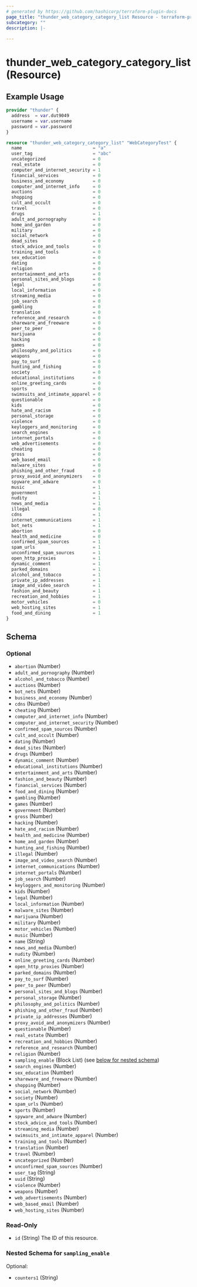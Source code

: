 ```yaml
---
# generated by https://github.com/hashicorp/terraform-plugin-docs
page_title: "thunder_web_category_category_list Resource - terraform-provider-thunder"
subcategory: ""
description: |-
  
---
```


# thunder_web_category_category_list (Resource)



## Example Usage

```terraform
provider "thunder" {
  address  = var.dut9049
  username = var.username
  password = var.password
}

resource "thunder_web_category_category_list" "WebCategoryTest" {
  name                           = "a"
  user_tag                       = "abc"
  uncategorized                  = 0
  real_estate                    = 0
  computer_and_internet_security = 1
  financial_services             = 0
  business_and_economy           = 0
  computer_and_internet_info     = 0
  auctions                       = 0
  shopping                       = 0
  cult_and_occult                = 0
  travel                         = 0
  drugs                          = 1
  adult_and_pornography          = 0
  home_and_garden                = 0
  military                       = 0
  social_network                 = 0
  dead_sites                     = 0
  stock_advice_and_tools         = 0
  training_and_tools             = 0
  sex_education                  = 0
  dating                         = 0
  religion                       = 0
  entertainment_and_arts         = 0
  personal_sites_and_blogs       = 0
  legal                          = 0
  local_information              = 0
  streaming_media                = 0
  job_search                     = 0
  gambling                       = 0
  translation                    = 0
  reference_and_research         = 0
  shareware_and_freeware         = 0
  peer_to_peer                   = 0
  marijuana                      = 0
  hacking                        = 0
  games                          = 0
  philosophy_and_politics        = 0
  weapons                        = 0
  pay_to_surf                    = 0
  hunting_and_fishing            = 0
  society                        = 0
  educational_institutions       = 0
  online_greeting_cards          = 0
  sports                         = 0
  swimsuits_and_intimate_apparel = 0
  questionable                   = 0
  kids                           = 0
  hate_and_racism                = 0
  personal_storage               = 0
  violence                       = 0
  keyloggers_and_monitoring      = 0
  search_engines                 = 0
  internet_portals               = 0
  web_advertisements             = 0
  cheating                       = 0
  gross                          = 0
  web_based_email                = 0
  malware_sites                  = 0
  phishing_and_other_fraud       = 0
  proxy_avoid_and_anonymizers    = 0
  spyware_and_adware             = 0
  music                          = 1
  government                     = 1
  nudity                         = 1
  news_and_media                 = 1
  illegal                        = 0
  cdns                           = 1
  internet_communications        = 1
  bot_nets                       = 1
  abortion                       = 0
  health_and_medicine            = 0
  confirmed_spam_sources         = 1
  spam_urls                      = 1
  unconfirmed_spam_sources       = 1
  open_http_proxies              = 1
  dynamic_comment                = 1
  parked_domains                 = 1
  alcohol_and_tobacco            = 1
  private_ip_addresses           = 1
  image_and_video_search         = 1
  fashion_and_beauty             = 1
  recreation_and_hobbies         = 1
  motor_vehicles                 = 0
  web_hosting_sites              = 1
  food_and_dining                = 1
}
```

<!-- schema generated by tfplugindocs -->
## Schema

### Optional

- `abortion` (Number)
- `adult_and_pornography` (Number)
- `alcohol_and_tobacco` (Number)
- `auctions` (Number)
- `bot_nets` (Number)
- `business_and_economy` (Number)
- `cdns` (Number)
- `cheating` (Number)
- `computer_and_internet_info` (Number)
- `computer_and_internet_security` (Number)
- `confirmed_spam_sources` (Number)
- `cult_and_occult` (Number)
- `dating` (Number)
- `dead_sites` (Number)
- `drugs` (Number)
- `dynamic_comment` (Number)
- `educational_institutions` (Number)
- `entertainment_and_arts` (Number)
- `fashion_and_beauty` (Number)
- `financial_services` (Number)
- `food_and_dining` (Number)
- `gambling` (Number)
- `games` (Number)
- `government` (Number)
- `gross` (Number)
- `hacking` (Number)
- `hate_and_racism` (Number)
- `health_and_medicine` (Number)
- `home_and_garden` (Number)
- `hunting_and_fishing` (Number)
- `illegal` (Number)
- `image_and_video_search` (Number)
- `internet_communications` (Number)
- `internet_portals` (Number)
- `job_search` (Number)
- `keyloggers_and_monitoring` (Number)
- `kids` (Number)
- `legal` (Number)
- `local_information` (Number)
- `malware_sites` (Number)
- `marijuana` (Number)
- `military` (Number)
- `motor_vehicles` (Number)
- `music` (Number)
- `name` (String)
- `news_and_media` (Number)
- `nudity` (Number)
- `online_greeting_cards` (Number)
- `open_http_proxies` (Number)
- `parked_domains` (Number)
- `pay_to_surf` (Number)
- `peer_to_peer` (Number)
- `personal_sites_and_blogs` (Number)
- `personal_storage` (Number)
- `philosophy_and_politics` (Number)
- `phishing_and_other_fraud` (Number)
- `private_ip_addresses` (Number)
- `proxy_avoid_and_anonymizers` (Number)
- `questionable` (Number)
- `real_estate` (Number)
- `recreation_and_hobbies` (Number)
- `reference_and_research` (Number)
- `religion` (Number)
- `sampling_enable` (Block List) (see [below for nested schema](#nestedblock--sampling_enable))
- `search_engines` (Number)
- `sex_education` (Number)
- `shareware_and_freeware` (Number)
- `shopping` (Number)
- `social_network` (Number)
- `society` (Number)
- `spam_urls` (Number)
- `sports` (Number)
- `spyware_and_adware` (Number)
- `stock_advice_and_tools` (Number)
- `streaming_media` (Number)
- `swimsuits_and_intimate_apparel` (Number)
- `training_and_tools` (Number)
- `translation` (Number)
- `travel` (Number)
- `uncategorized` (Number)
- `unconfirmed_spam_sources` (Number)
- `user_tag` (String)
- `uuid` (String)
- `violence` (Number)
- `weapons` (Number)
- `web_advertisements` (Number)
- `web_based_email` (Number)
- `web_hosting_sites` (Number)

### Read-Only

- `id` (String) The ID of this resource.

<a id="nestedblock--sampling_enable"></a>
### Nested Schema for `sampling_enable`

Optional:

- `counters1` (String)


